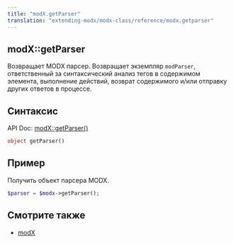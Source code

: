 ```yaml
---
title: "modX.getParser"
translation: "extending-modx/modx-class/reference/modx.getparser"
---
```


## modX::getParser

Возвращает MODX парсер.
Возвращает экземпляр `modParser`, ответственный за синтаксический анализ тегов в содержимом элемента, выполнение действий, возврат содержимого и/или отправку других ответов в процессе.

## Синтаксис

API Doc: [modX::getParser()](http://api.modx.com/revolution/2.2/db_core_model_modx_modx.class.html#%5CmodX::getParser())

``` php
object getParser()
```

## Пример

Получить объект парсера MODX.

``` php
$parser = $modx->getParser();
```

## Смотрите также

- [modX](extending-modx/core-model/modx "modX")
